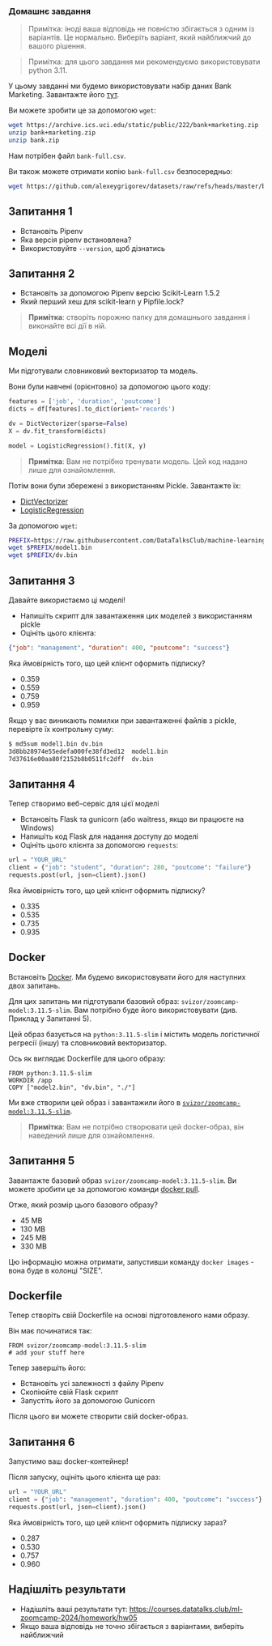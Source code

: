 ### Домашнє завдання

> Примітка: іноді ваша відповідь не повністю збігається з одним із варіантів. Це нормально. Виберіть варіант, який найближчий до вашого рішення.

> Примітка: для цього завдання ми рекомендуємо використовувати python 3.11.

У цьому завданні ми будемо використовувати набір даних Bank Marketing. Завантажте його [тут](https://archive.ics.uci.edu/static/public/222/bank+marketing.zip).

Ви можете зробити це за допомогою `wget`:

```bash
wget https://archive.ics.uci.edu/static/public/222/bank+marketing.zip
unzip bank+marketing.zip 
unzip bank.zip
```

Нам потрібен файл `bank-full.csv`.

Ви також можете отримати копію `bank-full.csv` безпосередньо:

```bash
wget https://github.com/alexeygrigorev/datasets/raw/refs/heads/master/bank-full.csv
```

## Запитання 1

* Встановіть Pipenv
* Яка версія pipenv встановлена?
* Використовуйте `--version`, щоб дізнатись

## Запитання 2

* Встановіть за допомогою Pipenv версію Scikit-Learn 1.5.2
* Який перший хеш для scikit-learn у Pipfile.lock?

> **Примітка**: створіть порожню папку для домашнього завдання і виконайте всі дії в ній.

## Моделі

Ми підготували словниковий векторизатор та модель.

Вони були навчені (орієнтовно) за допомогою цього коду:

```python
features = ['job', 'duration', 'poutcome']
dicts = df[features].to_dict(orient='records')

dv = DictVectorizer(sparse=False)
X = dv.fit_transform(dicts)

model = LogisticRegression().fit(X, y)
```

> **Примітка**: Вам не потрібно тренувати модель. Цей код надано лише для ознайомлення.

Потім вони були збережені з використанням Pickle. Завантажте їх:

* [DictVectorizer](https://github.com/DataTalksClub/machine-learning-zoomcamp/tree/master/cohorts/2024/05-deployment/homework/dv.bin?raw=true)
* [LogisticRegression](https://github.com/DataTalksClub/machine-learning-zoomcamp/tree/master/cohorts/2024/05-deployment/homework/model1.bin?raw=true)

За допомогою `wget`:

```bash
PREFIX=https://raw.githubusercontent.com/DataTalksClub/machine-learning-zoomcamp/master/cohorts/2024/05-deployment/homework
wget $PREFIX/model1.bin
wget $PREFIX/dv.bin
```

## Запитання 3

Давайте використаємо ці моделі!

* Напишіть скрипт для завантаження цих моделей з використанням pickle
* Оцініть цього клієнта:

```json
{"job": "management", "duration": 400, "poutcome": "success"}
```

Яка ймовірність того, що цей клієнт оформить підписку?

* 0.359
* 0.559
* 0.759
* 0.959

Якщо у вас виникають помилки при завантаженні файлів з pickle, перевірте їх контрольну суму:

```bash
$ md5sum model1.bin dv.bin
3d8bb28974e55edefa000fe38fd3ed12  model1.bin
7d37616e00aa80f2152b8b0511fc2dff  dv.bin
```

## Запитання 4

Тепер створимо веб-сервіс для цієї моделі

* Встановіть Flask та gunicorn (або waitress, якщо ви працюєте на Windows)
* Напишіть код Flask для надання доступу до моделі
* Оцініть цього клієнта за допомогою `requests`:

```python
url = "YOUR_URL"
client = {"job": "student", "duration": 280, "poutcome": "failure"}
requests.post(url, json=client).json()
```

Яка ймовірність того, що цей клієнт оформить підписку?

* 0.335
* 0.535
* 0.735
* 0.935

## Docker

Встановіть [Docker](https://github.com/DataTalksClub/machine-learning-zoomcamp/blob/master/05-deployment/06-docker.md). Ми будемо використовувати його для наступних двох запитань.

Для цих запитань ми підготували базовий образ: `svizor/zoomcamp-model:3.11.5-slim`. Вам потрібно буде його використовувати (див. Приклад у Запитанні 5).

Цей образ базується на `python:3.11.5-slim` і містить модель логістичної регресії (іншу) та словниковий векторизатор.

Ось як виглядає Dockerfile для цього образу:

```docker
FROM python:3.11.5-slim
WORKDIR /app
COPY ["model2.bin", "dv.bin", "./"]
```

Ми вже створили цей образ і завантажили його в [`svizor/zoomcamp-model:3.11.5-slim`](https://hub.docker.com/r/svizor/zoomcamp-model).

> **Примітка**: Вам не потрібно створювати цей docker-образ, він наведений лише для ознайомлення.

## Запитання 5

Завантажте базовий образ `svizor/zoomcamp-model:3.11.5-slim`. Ви можете зробити це за допомогою команди [docker pull](https://docs.docker.com/engine/reference/commandline/pull/).

Отже, який розмір цього базового образу?

* 45 MB
* 130 MB
* 245 MB
* 330 MB

Цю інформацію можна отримати, запустивши команду `docker images` - вона буде в колонці "SIZE".

## Dockerfile

Тепер створіть свій Dockerfile на основі підготовленого нами образу.

Він має починатися так:

```docker
FROM svizor/zoomcamp-model:3.11.5-slim
# add your stuff here
```

Тепер завершіть його:

* Встановіть усі залежності з файлу Pipenv
* Скопіюйте свій Flask скрипт
* Запустіть його за допомогою Gunicorn

Після цього ви можете створити свій docker-образ.

## Запитання 6

Запустимо ваш docker-контейнер!

Після запуску, оцініть цього клієнта ще раз:

```python
url = "YOUR_URL"
client = {"job": "management", "duration": 400, "poutcome": "success"}
requests.post(url, json=client).json()
```

Яка ймовірність того, що цей клієнт оформить підписку зараз?

* 0.287
* 0.530
* 0.757
* 0.960

## Надішліть результати

* Надішліть ваші результати тут: https://courses.datatalks.club/ml-zoomcamp-2024/homework/hw05
* Якщо ваша відповідь не точно збігається з варіантами, виберіть найближчий